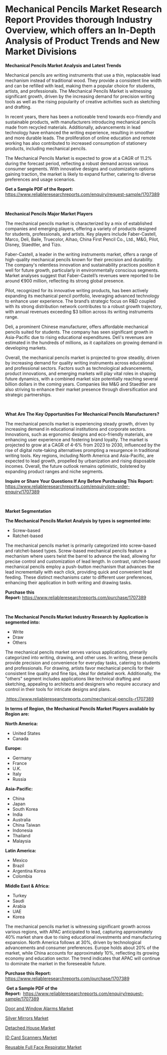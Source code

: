 <p><h1>Mechanical Pencils Market Research Report Provides thorough Industry Overview, which offers an In-Depth Analysis of Product Trends and New Market Divisions</h1></p><p><strong>Mechanical Pencils Market Analysis and Latest Trends</strong></p>
<p><p>Mechanical pencils are writing instruments that use a thin, replaceable lead mechanism instead of traditional wood. They provide a consistent line width and can be refilled with lead, making them a popular choice for students, artists, and professionals. The Mechanical Pencils Market is witnessing significant growth, driven by the increasing demand for precision writing tools as well as the rising popularity of creative activities such as sketching and drafting.</p><p>In recent years, there has been a noticeable trend towards eco-friendly and sustainable products, with manufacturers introducing mechanical pencils made from recycled materials. Additionally, advancements in lead technology have enhanced the writing experience, resulting in smoother and more durable leads. The proliferation of online education and remote working has also contributed to increased consumption of stationery products, including mechanical pencils.</p><p>The Mechanical Pencils Market is expected to grow at a CAGR of 11.2% during the forecast period, reflecting a robust demand across various consumer segments. With innovative designs and customization options gaining traction, the market is likely to expand further, catering to diverse preferences and usage scenarios.</p></p>
<p><strong>Get a Sample PDF of the Report:&nbsp;</strong> <a href="https://www.reliableresearchreports.com/enquiry/request-sample/1707389?utm_campaign=37&utm_medium=2&utm_source=Github&utm_content=ia&utm_term=07022025&utm_id=mechanical-pencils">https://www.reliableresearchreports.com/enquiry/request-sample/1707389</a></p>
<p>&nbsp;</p>
<p><strong>Mechanical Pencils Major Market Players</strong></p>
<p><p>The mechanical pencils market is characterized by a mix of established companies and emerging players, offering a variety of products designed for students, professionals, and artists. Key players include Faber-Castell, Marco, Deli, Baile, Truecolor, Aihao, China First Pencil Co., Ltd., M&G, Pilot, Disney, Staedtler, and Tizo.</p><p>Faber-Castell, a leader in the writing instruments market, offers a range of high-quality mechanical pencils known for their precision and durability. The company's relentless innovation and sustainability practices position it well for future growth, particularly in environmentally conscious segments. Market analyses suggest that Faber-Castell’s revenues were reported to be around €900 million, reflecting its strong global presence.</p><p>Pilot, recognized for its innovative writing products, has been actively expanding its mechanical pencil portfolio, leveraging advanced technology to enhance user experience. The brand’s strategic focus on R&D coupled with its strong distribution network contributes to a robust growth trajectory, with annual revenues exceeding $3 billion across its writing instruments range.</p><p>Deli, a prominent Chinese manufacturer, offers affordable mechanical pencils suited for students. The company has seen significant growth in Asia-Pacific due to rising educational expenditures. Deli's revenues are estimated in the hundreds of millions, as it capitalizes on growing demand in developing markets.</p><p>Overall, the mechanical pencils market is projected to grow steadily, driven by increasing demand for quality writing instruments across educational and professional sectors. Factors such as technological advancements, product innovations, and emerging markets will play vital roles in shaping future dynamics, with a combined market size potentially reaching several billion dollars in the coming years. Companies like M&G and Staedtler are also striving to enhance their market presence through diversification and strategic partnerships.</p></p>
<p>&nbsp;</p>
<p><strong>What Are The Key Opportunities For Mechanical Pencils Manufacturers?</strong></p>
<p><p>The mechanical pencils market is experiencing steady growth, driven by increasing demand in educational institutions and corporate sectors. Innovations, such as ergonomic designs and eco-friendly materials, are enhancing user experience and fostering brand loyalty. The market is projected to grow at a CAGR of 4-6% from 2023 to 2030, influenced by the rise of digital note-taking alternatives prompting a resurgence in traditional writing tools. Key regions, including North America and Asia-Pacific, are expected to lead growth, propelled by urbanization and rising disposable incomes. Overall, the future outlook remains optimistic, bolstered by expanding product ranges and niche segments.</p></p>
<p><strong>Inquire or Share Your Questions If Any Before Purchasing This Report:</strong> <a href="https://www.reliableresearchreports.com/enquiry/pre-order-enquiry/1707389?utm_campaign=37&utm_medium=2&utm_source=Github&utm_content=ia&utm_term=07022025&utm_id=mechanical-pencils">https://www.reliableresearchreports.com/enquiry/pre-order-enquiry/1707389</a></p>
<p>&nbsp;</p>
<p><strong>Market Segmentation</strong></p>
<p><strong>The Mechanical Pencils Market Analysis by types is segmented into:</strong></p>
<p><ul><li>Screw-based</li><li>Ratchet-based</li></ul></p>
<p><p>The mechanical pencils market is primarily categorized into screw-based and ratchet-based types. Screw-based mechanical pencils feature a mechanism where users twist the barrel to advance the lead, allowing for precise control and customization of lead length. In contrast, ratchet-based mechanical pencils employ a push-button mechanism that advances the lead incrementally with each click, providing quick and convenient lead feeding. These distinct mechanisms cater to different user preferences, enhancing their application in both writing and drawing tasks.</p></p>
<p><strong>Purchase this Report:&nbsp;</strong><a href="https://www.reliableresearchreports.com/purchase/1707389?utm_campaign=37&utm_medium=2&utm_source=Github&utm_content=ia&utm_term=07022025&utm_id=mechanical-pencils">https://www.reliableresearchreports.com/purchase/1707389</a></p>
<p>&nbsp;</p>
<p><strong>The Mechanical Pencils Market Industry Research by Application is segmented into:</strong></p>
<p><ul><li>Write</li><li>Draw</li><li>Others</li></ul></p>
<p><p>The mechanical pencils market serves various applications, primarily categorized into writing, drawing, and other uses. In writing, these pencils provide precision and convenience for everyday tasks, catering to students and professionals. For drawing, artists favor mechanical pencils for their consistent line quality and fine tips, ideal for detailed work. Additionally, the "others" segment includes applications like technical drafting and sketching, appealing to architects and designers who require accuracy and control in their tools for intricate designs and plans.</p></p>
<p><a href="https://www.reliableresearchreports.com/mechanical-pencils-r1707389?utm_campaign=37&utm_medium=2&utm_source=Github&utm_content=ia&utm_term=07022025&utm_id=mechanical-pencils">&nbsp;https://www.reliableresearchreports.com/mechanical-pencils-r1707389</a></p>
<p><strong>In terms of Region, the Mechanical Pencils Market Players available by Region are:</strong></p>
<p>
    <p> <strong> North America: </strong>
        <ul>
            <li>United States</li>
            <li>Canada</li>
        </ul>
        </p> 
    <p> <strong> Europe: </strong>
        <ul>
            <li>Germany</li>
            <li>France</li>
            <li>U.K.</li>
            <li>Italy</li>
            <li>Russia</li>
        </ul>
        </p> 
    <p> <strong> Asia-Pacific: </strong>
        <ul>
            <li>China</li>
            <li>Japan</li>
            <li>South Korea</li>
            <li>India</li>
            <li>Australia</li>
            <li>China Taiwan</li>
            <li>Indonesia</li>
            <li>Thailand</li>
            <li>Malaysia</li>
        </ul>
        </p> 
    <p> <strong> Latin America: </strong>
        <ul>
            <li>Mexico</li>
            <li>Brazil</li>
            <li>Argentina Korea</li>
            <li>Colombia</li>
        </ul>
        </p> 
    <p> <strong> Middle East & Africa: </strong>
        <ul>
            <li>Turkey</li>
            <li>Saudi</li>
            <li>Arabia</li>
            <li>UAE</li>
            <li>Korea</li>
        </ul>
    </p>
    </p>
<p><p>The mechanical pencils market is witnessing significant growth across various regions, with APAC anticipated to lead, capturing approximately 40% market share due to rising educational investments and manufacturing expansion. North America follows at 30%, driven by technological advancements and consumer preferences. Europe holds about 20% of the market, while China accounts for approximately 10%, reflecting its growing economy and education sector. The trend indicates that APAC will continue to dominate the market in the foreseeable future.</p></p>
<p><strong>Purchase this Report: </strong><a href="https://www.reliableresearchreports.com/purchase/1707389?utm_campaign=37&utm_medium=2&utm_source=Github&utm_content=ia&utm_term=07022025&utm_id=mechanical-pencils">https://www.reliableresearchreports.com/purchase/1707389</a></p>
<p>&nbsp;<strong>Get a Sample PDF of the Report:&nbsp;&nbsp;</strong><a href="https://www.reliableresearchreports.com/enquiry/request-sample/1707389?utm_campaign=37&utm_medium=2&utm_source=Github&utm_content=ia&utm_term=07022025&utm_id=mechanical-pencils">https://www.reliableresearchreports.com/enquiry/request-sample/1707389</a></p>
<p><strong></strong></p>
<p><p><a href="https://github.com/elitasvimal/Market-Research-Report-List-1/blob/main/door-and-window-alarms-market.md?utm_campaign=37&utm_medium=2&utm_source=Github&utm_content=ia&utm_term=07022025&utm_id=mechanical-pencils">Door and Window Alarms Market</a></p><p><a href="https://github.com/binnazcassam/Market-Research-Report-List-1/blob/main/silver-mirrors-market.md?utm_campaign=37&utm_medium=2&utm_source=Github&utm_content=ia&utm_term=07022025&utm_id=mechanical-pencils">Silver Mirrors Market</a></p><p><a href="https://github.com/raeezkenedz/Market-Research-Report-List-1/blob/main/detached-house-market.md?utm_campaign=37&utm_medium=2&utm_source=Github&utm_content=ia&utm_term=07022025&utm_id=mechanical-pencils">Detached House Market</a></p><p><a href="https://github.com/pelahotayabe/Market-Research-Report-List-1/blob/main/id-card-scanners-market.md?utm_campaign=37&utm_medium=2&utm_source=Github&utm_content=ia&utm_term=07022025&utm_id=mechanical-pencils">ID Card Scanners Market</a></p><p><a href="https://github.com/meuskocov/Market-Research-Report-List-1/blob/main/reusable-full-face-respirator-market.md?utm_campaign=37&utm_medium=2&utm_source=Github&utm_content=ia&utm_term=07022025&utm_id=mechanical-pencils">Reusable Full Face Respirator Market</a></p></p>
